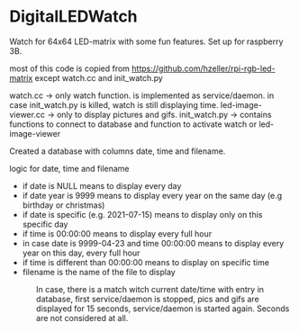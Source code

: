 # DigitalLEDWatch
Watch for 64x64 LED-matrix with some fun features. Set up for raspberry 3B.

most of this code is copied from https://github.com/hzeller/rpi-rgb-led-matrix except watch.cc and init_watch.py

watch.cc -> only watch function. is implemented as service/daemon. in case init_watch.py is killed, watch is still displaying time.
led-image-viewer.cc -> only to display pictures and gifs. 
init_watch.py -> contains functions to connect to database and function to activate watch or led-image-viewer

Created a database with columns date, time and filename.

logic for date, time and filename
<ul>
  <li>if date is NULL means to display every day</li>
  <li>if date year is 9999 means to display every year on the same day (e.g birthday or christmas)</li>
  <li>if date is specific (e.g. 2021-07-15) means to display only on this specific day</li>
  <li>if time is 00:00:00 means to display every full hour</li>
    <li>in case date is 9999-04-23 and time 00:00:00 means to display every year on this day, every full hour</li>
  <li>if time is different than 00:00:00 means to display on specific time</li>
  <li>filename is the name of the file to display</li>
 <ul>
  
In case, there is a match witch current date/time with entry in database, first service/daemon is stopped, pics and gifs are displayed for 15 seconds, service/daemon is started again. Seconds are not considered at all.

